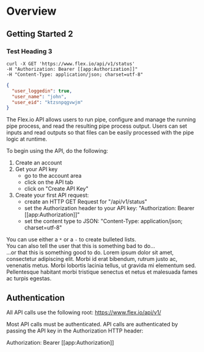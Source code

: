 # Overview

## Getting Started 2

### Test Heading 3

```shell
curl -X GET 'https://www.flex.io/api/v1/status'
-H "Authorization: Bearer [[app:Authorization]]"
-H "Content-Type: application/json; charset=utf-8"
```

```json
{
  "user_loggedin": true,
  "user_name": "john",
  "user_eid": "ktzsnpqgvwjm"
}
```

The Flex.io API allows users to run pipe, configure and manage the running pipe process, and read the resulting pipe process output.  Users can set inputs and read outputs so that files can be easily processed with the pipe logic at runtime.

To begin using the API, do the following:

1. Create an account
2. Get your API key
   - go to the account area
   - click on the API tab
   - click on "Create API Key"
3. Create your first API request:
   - create an HTTP GET Request for "/api/v1/status"
   - set the Authorization header to your API key: "Authorization: Bearer [[app:Authorization]]"
   - set the content type to JSON: "Content-Type: application/json; charset=utf-8"

<aside class="notice">
You can use either a <code>*</code> or a <code>-</code> to create bulleted lists.
</aside>

<aside class="warning">
You can also tell the user that this is something bad to do...
</aside>

<aside class="success">
...or that this is something good to do. Lorem ipsum dolor sit amet, consectetur adipiscing elit. Morbi id erat bibendum, rutrum justo ac, venenatis metus. Morbi lobortis lacinia tellus, ut gravida mi elementum sed. Pellentesque habitant morbi tristique senectus et netus et malesuada fames ac turpis egestas.
</aside>

## Authentication

All API calls use the following root: https://www.flex.io/api/v1/

Most API calls must be authenticated. API calls are authenticated by passing the API key in the Authorization HTTP header:

Authorization: Bearer [[app:Authorization]]
